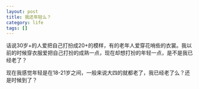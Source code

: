 ```yaml
--- 
layout: post
title: 我还年轻么？
category: life
tags: []
---
```

话说30岁+的人爱把自己打扮成20+的模样，有的老年人爱穿花哨些的衣裳。我以前的时候穿衣服爱把自己打扮的成熟一点，现在却想打扮的年轻一点，是不是我已经老了？

现在我感觉年轻是在18-21岁之间，一般来说大四的就都老了，我已经老了么？还是时候到了？
